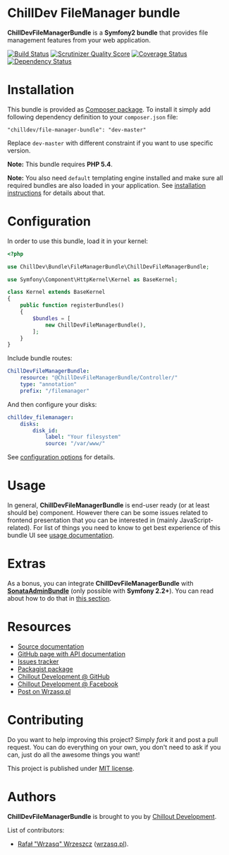 <!---
# This file is part of the ChillDev FileManager bundle.
#
# @author Rafał Wrzeszcz <rafal.wrzeszcz@wrzasq.pl>
# @copyright 2012 - 2013 © by Rafał Wrzeszcz - Wrzasq.pl.
# @version 0.1.2
# @since 0.0.1
# @package ChillDev\Bundle\FileManagerBundle
-->

# ChillDev FileManager bundle

**ChillDevFileManagerBundle** is a **Symfony2 bundle** that provides file management features from your web application.

[![Build Status](https://travis-ci.org/chilloutdevelopment/ChillDevFileManagerBundle.png)](https://travis-ci.org/chilloutdevelopment/ChillDevFileManagerBundle)
[![Scrutinizer Quality Score](https://scrutinizer-ci.com/g/chilloutdevelopment/ChillDevFileManagerBundle/badges/quality-score.png?s=87dd1a10b9e28fe445d9695ef8c9ca6444fe3458)](https://scrutinizer-ci.com/g/chilloutdevelopment/ChillDevFileManagerBundle/)
[![Coverage Status](https://coveralls.io/repos/chilloutdevelopment/ChillDevFileManagerBundle/badge.png?branch=develop)](https://coveralls.io/r/chilloutdevelopment/ChillDevFileManagerBundle?branch=develop)
[![Dependency Status](http://www.versioneye.com/user/projects/51d4906b0bad120002005386/badge.png)](http://www.versioneye.com/user/projects/51d4906b0bad120002005386)

# Installation

This bundle is provided as [Composer package](https://packagist.org/packages/chilldev/file-manager-bundle). To install it simply add following dependency definition to your `composer.json` file:

```
"chilldev/file-manager-bundle": "dev-master"
```

Replace `dev-master` with different constraint if you want to use specific version.

**Note:** This bundle requires **PHP 5.4**.

**Note:** You also need `default` templating engine installed and make sure all required bundles are also loaded in your application. See [installation instructions](https://github.com/chilloutdevelopment/ChillDevFileManagerBundle/tree/master/Resources/doc/installation.md) for details about that.

# Configuration

In order to use this bundle, load it in your kernel:

```php
<?php

use ChillDev\Bundle\FileManagerBundle\ChillDevFileManagerBundle;

use Symfony\Component\HttpKernel\Kernel as BaseKernel;

class Kernel extends BaseKernel
{
    public function registerBundles()
    {
        $bundles = [
            new ChillDevFileManagerBundle(),
        ];
    }
}
```

Include bundle routes:

```yaml
ChillDevFileManagerBundle:
    resource: "@ChillDevFileManagerBundle/Controller/"
    type: "annotation"
    prefix: "/filemanager"
```

And then configure your disks:

```yaml
chilldev_filemanager:
    disks:
        disk_id:
            label: "Your filesystem"
            source: "/var/www/"
```

See [configuration options](https://github.com/chilloutdevelopment/ChillDevFileManagerBundle/tree/master/Resources/doc/configuration.md) for details.

# Usage

In general, **ChillDevFileManagerBundle** is end-user ready (or at least should be) component. However there can be some issues related to frontend presentation that you can be interested in (mainly JavaScript-related). For list of things you need to know to get best experience of this bundle UI see [usage documentation](https://github.com/chilloutdevelopment/ChillDevFileManagerBundle/tree/master/Resources/doc/usage.md).

# Extras

As a bonus, you can integrate **ChillDevFileManagerBundle** with [**SonataAdminBundle**](https://github.com/sonata-project/SonataAdminBundle) (only possible with **Symfony 2.2+**). You can read about how to do that in [this section](https://github.com/chilloutdevelopment/ChillDevFileManagerBundle/tree/master/Resources/doc/extras.md).

# Resources

-   [Source documentation](https://github.com/chilloutdevelopment/ChillDevFileManagerBundle/tree/master/Resources/doc/index.md)
-   [GitHub page with API documentation](http://chilloutdevelopment.github.io/ChillDevFileManagerBundle)
-   [Issues tracker](https://github.com/chilloutdevelopment/ChillDevFileManagerBundle/issues)
-   [Packagist package](https://packagist.org/packages/chilldev/file-manager-bundle)
-   [Chillout Development @ GitHub](https://github.com/chilloutdevelopment)
-   [Chillout Development @ Facebook](http://www.facebook.com/chilldev)
-   [Post on Wrzasq.pl](http://wrzasq.pl/blog/chilldevfilemanagerbundle-filemanager-frontend-bundle-for-symfony-2.html)

# Contributing

Do you want to help improving this project? Simply *fork* it and post a pull request. You can do everything on your own, you don't need to ask if you can, just do all the awesome things you want!

This project is published under [MIT license](https://github.com/chilloutdevelopment/ChillDevFileManagerBundle/LICENSE).

# Authors

**ChillDevFileManagerBundle** is brought to you by [Chillout Development](http://chilldev.pl).

List of contributors:

-   [Rafał "Wrzasq" Wrzeszcz](https://github.com/rafalwrzeszcz) ([wrzasq.pl](http://wrzasq.pl)).
